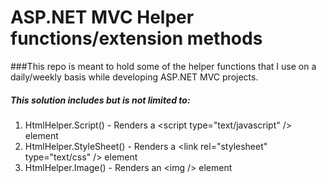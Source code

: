 # ASP.NET MVC Helper functions/extension methods

###This repo is meant to hold some of the helper functions that I use on a daily/weekly basis while developing ASP.NET MVC projects.

##### This solution includes but is not limited to:
1. HtmlHelper.Script() - Renders a &lt;script type="text/javascript" /&gt; element
2. HtmlHelper.StyleSheet() - Renders a &lt;link rel="stylesheet" type="text/css" /&gt;  element
3. HtmlHelper.Image() - Renders an &lt;img /&gt; element